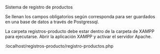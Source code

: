 Sistema de registro de productos


Se llenan los campos obligatorios según corresponda para ser guardados en una base de datos a través de Postgressql.

La carpeta registros-producto debe estar dentro de la carpeta de XAMPP para ejecutarse. Abrir la aplicación XAMPP y activar el servidor Apache.

:localhost/registros-producto/registro-productos.php

